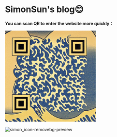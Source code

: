 
# SimonSun's blog😊

**You can scan QR to enter the website more quickly：**

<img src="docs/assets/images/SimonQR.jpg" alt="image" width="300" height="300">


![simon_icon-removebg-preview](https://github.com/Tendo33/Simons_site/assets/86536994/d271ffff-7947-4f14-97ff-9f53ecff2c63)

